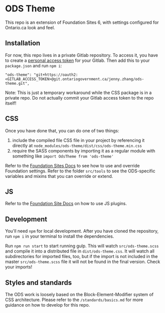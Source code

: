 # ODS Theme

This repo is an extension of Foundation Sites 6, with settings configured for Ontario.ca look and feel.

## Installation

For now, this repo lives in a private Gitlab repository. To access it, you have to create a [personal access token](https://git.ontariogovernment.ca/profile/personal_access_tokens) for your Gitlab. Then add this to your `package.json` and run `npm i`:

`"ods-theme": "git+https://oauth2:<GITLAB_ACCESS_TOKEN>@git.ontariogovernment.ca/jenny.zhang/ods-theme.git",`

Note: This is just a temporary workaround while the CSS package is in a private repo. Do not actually commit your Gitlab access token to the repo itself!

## CSS

Once you have done that, you can do one of two things:

1. include the compiled file CSS file in your project by referencing it directly at `node_modules/ods-theme/dist/css/ods-theme.min.css`
2. require the SASS components by importing it as a regular module with something like `import OdsTheme from 'ods-theme'`

Refer to the [Foundation Sites Docs](https://foundation.zurb.com/sites.html) to see how to use and override Foundation settings. Refer to the folder `src/tools` to see the ODS-specific variables and mixins that you can override or extend.

## JS

Refer to the [Foundation Site Docs](https://foundation.zurb.com/sites/docs/javascript.html) on how to use JS plugins.

## Development

You'll need `npm` for local development. After you have cloned the repository, run `npm i` in your terminal to install the dependencies.

Run `npm run start` to start running gulp. This will watch `src/ods-theme.scss` and compile it into a distributed file in `dist/ods-theme.css`. It will watch all subdirectories for imported files, too, but if the import is not included in the master `src/ods-theme.scss` file it will not be found in the final version. Check your imports!

## Styles and standards

The ODS work is loosely based on the Block-Element-Modifier system of CSS architecture. Please refer to the `/standards/basics.md` for more guidance on how to develop for this repo.
